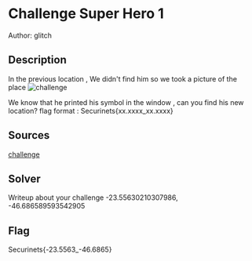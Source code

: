 # Challenge Super Hero 1

Author: glitch

## Description

In the previous location , We didn't find him so we took a picture of the place
![challenge](./OIG1.png)

We know that he printed his symbol in the window , can you find his new location?
flag format : Securinets{xx.xxxx_xx.xxxx}

## Sources
[challenge](./challenge/OIG1.png)
## Solver
Writeup about your challenge
-23.55630210307986, -46.686589593542905
## Flag
Securinets{-23.5563_-46.6865}
